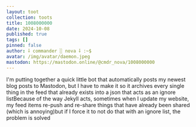 ```yaml
---
layout: toot
collection: toots
title: 1008000000
date: 2024-10-08
published: true
tags: []
pinned: false
author: ⸸ commander ░ nova ⸸ :~$
avatar: /img/avatar/daemon.jpeg
mastodon: https://mastodon.online/@cmdr_nova/1008000000
---
```


I'm putting together a quick little bot that automatically posts my newest blog posts to Mastodon, but I have to make it so it archives every single thing in the feed that already exists into a json that acts as an ignore listBecause of the way Jekyll acts, sometimes when I update my website, my feed items re-push and re-share things that have already been shared (which is annoying)but if I force it to not do that with an ignore list, the problem is solved
